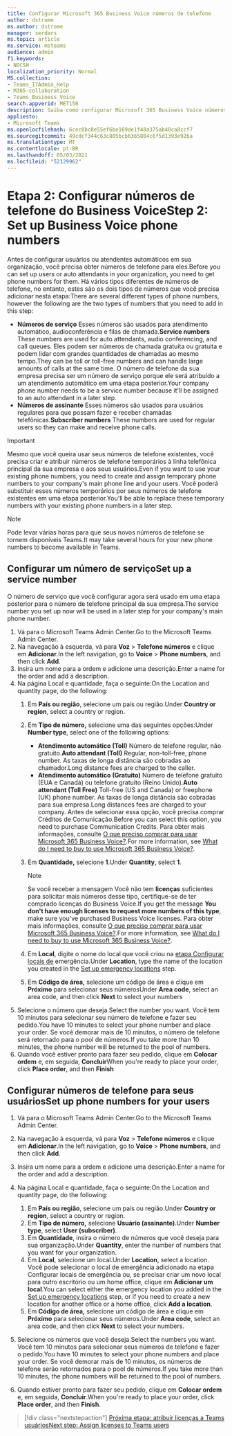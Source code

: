 ```yaml
---
title: Configurar Microsoft 365 Business Voice números de telefone
author: dstrome
ms.author: dstrome
manager: serdars
ms.topic: article
ms.service: msteams
audience: admin
f1.keywords:
- NOCSH
localization_priority: Normal
MS.collection:
- Teams_ITAdmin_Help
- M365-collaboration
- Teams_Business_Voice
search.appverid: MET150
description: Saiba como configurar Microsoft 365 Business Voice números de telefone para usuários e serviços em sua organização.
appliesto:
- Microsoft Teams
ms.openlocfilehash: 6cec0bc8e55ef6be169de1f48a375ab40ca8ccf7
ms.sourcegitcommit: 49cdcf344c63c805bcb6365804c6f5d1393e926a
ms.translationtype: MT
ms.contentlocale: pt-BR
ms.lasthandoff: 05/03/2021
ms.locfileid: "52129962"
---
```

# <a name="step-2-set-up-business-voice-phone-numbers"></a><span data-ttu-id="a788b-103">Etapa 2: Configurar números de telefone do Business Voice</span><span class="sxs-lookup"><span data-stu-id="a788b-103">Step 2: Set up Business Voice phone numbers</span></span>

<span data-ttu-id="a788b-104">Antes de configurar usuários ou atendentes automáticos em sua organização, você precisa obter números de telefone para eles.</span><span class="sxs-lookup"><span data-stu-id="a788b-104">Before you can set up users or auto attendants in your organization, you need to get phone numbers for them.</span></span> <span data-ttu-id="a788b-105">Há vários tipos diferentes de números de telefone, no entanto, estes são os dois tipos de números que você precisa adicionar nesta etapa:</span><span class="sxs-lookup"><span data-stu-id="a788b-105">There are several different types of phone numbers, however the following are the two types of numbers that you need to add in this step:</span></span>

- <span data-ttu-id="a788b-106">**Números de serviço** Esses números são usados para atendimento automático, audioconferência e filas de chamada.</span><span class="sxs-lookup"><span data-stu-id="a788b-106">**Service numbers** These numbers are used for auto attendants, audio conferencing, and call queues.</span></span> <span data-ttu-id="a788b-107">Eles podem ser números de chamada gratuita ou gratuita e podem lidar com grandes quantidades de chamadas ao mesmo tempo.</span><span class="sxs-lookup"><span data-stu-id="a788b-107">They can be toll or toll-free numbers and can handle large amounts of calls at the same time.</span></span> <span data-ttu-id="a788b-108">O número de telefone da sua empresa precisa ser um número de serviço porque ele será atribuído a um atendimento automático em uma etapa posterior.</span><span class="sxs-lookup"><span data-stu-id="a788b-108">Your company phone number needs to be a service number because it'll be assigned to an auto attendant in a later step.</span></span>
- <span data-ttu-id="a788b-109">**Números de assinante** Esses números são usados para usuários regulares para que possam fazer e receber chamadas telefônicas.</span><span class="sxs-lookup"><span data-stu-id="a788b-109">**Subscriber numbers** These numbers are used for regular users so they can make and receive phone calls.</span></span>

> [!IMPORTANT]
> <span data-ttu-id="a788b-110">Mesmo que você queira usar seus números de telefone existentes, você precisa criar e atribuir números de telefone temporários à linha telefônica principal da sua empresa e aos seus usuários.</span><span class="sxs-lookup"><span data-stu-id="a788b-110">Even if you want to use your existing phone numbers, you need to create and assign temporary phone numbers to your company's main phone line and your users.</span></span> <span data-ttu-id="a788b-111">Você poderá substituir esses números temporários por seus números de telefone existentes em uma etapa posterior.</span><span class="sxs-lookup"><span data-stu-id="a788b-111">You'll be able to replace these temporary numbers with your existing phone numbers in a later step.</span></span>

> [!NOTE]
> <span data-ttu-id="a788b-112">Pode levar várias horas para que seus novos números de telefone se tornem disponíveis Teams.</span><span class="sxs-lookup"><span data-stu-id="a788b-112">It may take several hours for your new phone numbers to become available in Teams.</span></span>

## <a name="set-up-a-service-number"></a><span data-ttu-id="a788b-113">Configurar um número de serviço</span><span class="sxs-lookup"><span data-stu-id="a788b-113">Set up a service number</span></span>

<span data-ttu-id="a788b-114">O número de serviço que você configurar agora será usado em uma etapa posterior para o número de telefone principal da sua empresa.</span><span class="sxs-lookup"><span data-stu-id="a788b-114">The service number you set up now will be used in a later step for your company's main phone number.</span></span>

1. <span data-ttu-id="a788b-115">Vá para o Microsoft Teams Admin Center.</span><span class="sxs-lookup"><span data-stu-id="a788b-115">Go to the Microsoft Teams Admin Center.</span></span>
2. <span data-ttu-id="a788b-116">Na navegação à esquerda, vá para **Voz**  >  **Telefone números** e clique em **Adicionar**.</span><span class="sxs-lookup"><span data-stu-id="a788b-116">In the left navigation, go to **Voice** > **Phone numbers**, and then click **Add**.</span></span>
3. <span data-ttu-id="a788b-117">Insira um nome para a ordem e adicione uma descrição.</span><span class="sxs-lookup"><span data-stu-id="a788b-117">Enter a name for the order and add a description.</span></span>
4. <span data-ttu-id="a788b-118">Na página Local e quantidade, faça o seguinte:</span><span class="sxs-lookup"><span data-stu-id="a788b-118">On the Location and quantity page, do the following:</span></span>
    1. <span data-ttu-id="a788b-119">Em **País ou região**, selecione um país ou região.</span><span class="sxs-lookup"><span data-stu-id="a788b-119">Under **Country or region**, select a country or region.</span></span>
    2. <span data-ttu-id="a788b-120">Em **Tipo de número,** selecione uma das seguintes opções:</span><span class="sxs-lookup"><span data-stu-id="a788b-120">Under **Number type**, select one of the following options:</span></span>

        - <span data-ttu-id="a788b-121">**Atendimento automático (Toll)** Número de telefone regular, não gratuito.</span><span class="sxs-lookup"><span data-stu-id="a788b-121">**Auto attendant (Toll)** Regular, non-toll-free, phone number.</span></span> <span data-ttu-id="a788b-122">As taxas de longa distância são cobradas ao chamador.</span><span class="sxs-lookup"><span data-stu-id="a788b-122">Long distance fees are charged to the caller.</span></span>
        - <span data-ttu-id="a788b-123">**Atendimento automático (Gratuito)** Número de telefone gratuito (EUA e Canadá) ou telefone gratuito (Reino Unido).</span><span class="sxs-lookup"><span data-stu-id="a788b-123">**Auto attendant (Toll Free)** Toll-free (US and Canada) or freephone (UK) phone number.</span></span> <span data-ttu-id="a788b-124">As taxas de longa distância são cobradas para sua empresa.</span><span class="sxs-lookup"><span data-stu-id="a788b-124">Long distances fees are charged to your company.</span></span> <span data-ttu-id="a788b-125">Antes de selecionar essa opção, você precisa comprar Créditos de Comunicação.</span><span class="sxs-lookup"><span data-stu-id="a788b-125">Before you can select this option, you need to purchase Communication Credits.</span></span> <span data-ttu-id="a788b-126">Para obter mais informações, consulte [O que preciso comprar para usar Microsoft 365 Business Voice?](what-to-buy.md).</span><span class="sxs-lookup"><span data-stu-id="a788b-126">For more information, see [What do I need to buy to use Microsoft 365 Business Voice?](what-to-buy.md).</span></span>

    3. <span data-ttu-id="a788b-127">Em **Quantidade,** selecione **1**.</span><span class="sxs-lookup"><span data-stu-id="a788b-127">Under **Quantity**, select **1**.</span></span>
        > [!NOTE]
        > <span data-ttu-id="a788b-128">Se você receber a mensagem Você não tem **licenças** suficientes para solicitar mais números desse tipo, certifique-se de ter comprado licenças do Business Voice.</span><span class="sxs-lookup"><span data-stu-id="a788b-128">If you get the message **You don't have enough licenses to request more numbers of this type**, make sure you've purchased Business Voice licenses.</span></span> <span data-ttu-id="a788b-129">Para obter mais informações, consulte [O que preciso comprar para usar Microsoft 365 Business Voice?](what-to-buy.md).</span><span class="sxs-lookup"><span data-stu-id="a788b-129">For more information, see [What do I need to buy to use Microsoft 365 Business Voice?](what-to-buy.md).</span></span>
    4. <span data-ttu-id="a788b-130">Em **Local**, digite o nome do local que você criou na [etapa Configurar locais de](set-up-emergency-locations.md) emergência.</span><span class="sxs-lookup"><span data-stu-id="a788b-130">Under **Location**, type the name of the location you created in the [Set up emergency locations](set-up-emergency-locations.md) step.</span></span>
    5. <span data-ttu-id="a788b-131">Em **Código de área,** selecione um código de área e clique em **Próximo** para selecionar seus números</span><span class="sxs-lookup"><span data-stu-id="a788b-131">Under **Area code**, select an area code, and then click **Next** to select your numbers</span></span>
5. <span data-ttu-id="a788b-132">Selecione o número que deseja.</span><span class="sxs-lookup"><span data-stu-id="a788b-132">Select the number you want.</span></span> <span data-ttu-id="a788b-133">Você tem 10 minutos para selecionar seu número de telefone e fazer seu pedido.</span><span class="sxs-lookup"><span data-stu-id="a788b-133">You have 10 minutes to select your phone number and place your order.</span></span> <span data-ttu-id="a788b-134">Se você demorar mais de 10 minutos, o número de telefone será retornado para o pool de números.</span><span class="sxs-lookup"><span data-stu-id="a788b-134">If you take more than 10 minutes, the phone number will be returned to the pool of numbers.</span></span>
6. <span data-ttu-id="a788b-135">Quando você estiver pronto para fazer seu pedido, clique em **Colocar ordem** e, em seguida, **Concluir**</span><span class="sxs-lookup"><span data-stu-id="a788b-135">When you're ready to place your order, click **Place order**, and then **Finish**</span></span>

## <a name="set-up-phone-numbers-for-your-users"></a><span data-ttu-id="a788b-136">Configurar números de telefone para seus usuários</span><span class="sxs-lookup"><span data-stu-id="a788b-136">Set up phone numbers for your users</span></span>

1. <span data-ttu-id="a788b-137">Vá para o Microsoft Teams Admin Center.</span><span class="sxs-lookup"><span data-stu-id="a788b-137">Go to the Microsoft Teams Admin Center.</span></span>
2. <span data-ttu-id="a788b-138">Na navegação à esquerda, vá para **Voz**  >  **Telefone números** e clique em **Adicionar**.</span><span class="sxs-lookup"><span data-stu-id="a788b-138">In the left navigation, go to **Voice** > **Phone numbers**, and then click **Add**.</span></span>
3. <span data-ttu-id="a788b-139">Insira um nome para a ordem e adicione uma descrição.</span><span class="sxs-lookup"><span data-stu-id="a788b-139">Enter a name for the order and add a description.</span></span>
4. <span data-ttu-id="a788b-140">Na página Local e quantidade, faça o seguinte:</span><span class="sxs-lookup"><span data-stu-id="a788b-140">On the Location and quantity page, do the following:</span></span>

    1. <span data-ttu-id="a788b-141">Em **País ou região**, selecione um país ou região.</span><span class="sxs-lookup"><span data-stu-id="a788b-141">Under **Country or region**, select a country or region.</span></span>
    2. <span data-ttu-id="a788b-142">Em **Tipo de número,** selecione **Usuário (assinante)**.</span><span class="sxs-lookup"><span data-stu-id="a788b-142">Under **Number type**, select **User (subscriber)**.</span></span>
    3. <span data-ttu-id="a788b-143">Em **Quantidade**, insira o número de números que você deseja para sua organização.</span><span class="sxs-lookup"><span data-stu-id="a788b-143">Under **Quantity**, enter the number of numbers that you want for your organization.</span></span>
    4. <span data-ttu-id="a788b-144">Em **Local**, selecione um local.</span><span class="sxs-lookup"><span data-stu-id="a788b-144">Under **Location**, select a location.</span></span> <span data-ttu-id="a788b-145">Você pode selecionar o local de [](set-up-emergency-locations.md) emergência adicionado na etapa Configurar locais de emergência ou, se precisar criar um novo local para outro escritório ou um home office, clique em **Adicionar um local**.</span><span class="sxs-lookup"><span data-stu-id="a788b-145">You can select either the emergency location you added in the [Set up emergency locations](set-up-emergency-locations.md) step, or if you need to create a new location for another office or a home office, click **Add a location**.</span></span>
    5. <span data-ttu-id="a788b-146">Em **Código de área,** selecione um código de área e clique em **Próximo** para selecionar seus números.</span><span class="sxs-lookup"><span data-stu-id="a788b-146">Under **Area code**, select an area code, and then click **Next** to select your numbers.</span></span>
5. <span data-ttu-id="a788b-147">Selecione os números que você deseja.</span><span class="sxs-lookup"><span data-stu-id="a788b-147">Select the numbers you want.</span></span> <span data-ttu-id="a788b-148">Você tem 10 minutos para selecionar seus números de telefone e fazer o pedido.</span><span class="sxs-lookup"><span data-stu-id="a788b-148">You have 10 minutes to select your phone numbers and place your order.</span></span> <span data-ttu-id="a788b-149">Se você demorar mais de 10 minutos, os números de telefone serão retornados para o pool de números.</span><span class="sxs-lookup"><span data-stu-id="a788b-149">If you take more than 10 minutes, the phone numbers will be returned to the pool of numbers.</span></span>
6. <span data-ttu-id="a788b-150">Quando estiver pronto para fazer seu pedido, clique em **Colocar ordem** e, em seguida, **Concluir**.</span><span class="sxs-lookup"><span data-stu-id="a788b-150">When you're ready to place your order, click **Place order**, and then **Finish**.</span></span>

> [!div class="nextstepaction"]
> [<span data-ttu-id="a788b-151">Próxima etapa: atribuir licenças a Teams usuários</span><span class="sxs-lookup"><span data-stu-id="a788b-151">Next step: Assign licenses to Teams users</span></span>](set-up-licenses.md)
